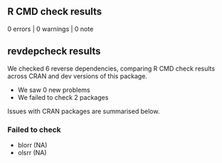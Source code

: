 ## R CMD check results

0 errors | 0 warnings | 0 note

## revdepcheck results

We checked 6 reverse dependencies, comparing R CMD check results across CRAN and dev versions of this package.

 * We saw 0 new problems
 * We failed to check 2 packages

Issues with CRAN packages are summarised below.

### Failed to check

* blorr (NA)
* olsrr (NA)

